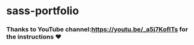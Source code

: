 # sass-portfolio
### Thanks to YouTube channel:https://youtu.be/_a5j7KoflTs for the instructions ♥ 
 
